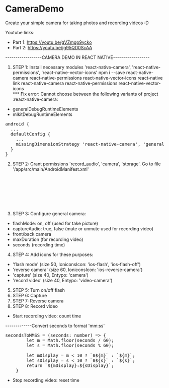 # CameraDemo
Create your simple camera for taking photos and recording videos :D

Youtube links:
- Part 1: https://youtu.be/gVZmgo9ycko
- Part 2: https://youtu.be/jg95QD0ScAA

------------------CAMERA DEMO IN REACT NATIVE------------------
1. STEP 1: Install necessary modules 'react-native-camera', 'react-native-permissions', 'react-native-vector-icons'
	npm i --save react-native-camera react-native-permissions react-native-vector-icons
	react-native link react-native-camera react-native-permissions react-native-vector-icons<br>
*** Fix error: Cannot choose between the following variants of project :react-native-camera:
+ generalDebugRuntimeElements
+ mlkitDebugRuntimeElements

<pre>
android {
  ...
  defaultConfig {
    ...
    missingDimensionStrategy 'react-native-camera', 'general' <-- insert this line
  }
}
</pre>
2. STEP 2: Grant permissions 'record_audio', 'camera', 'storage'. Go to file '/app/src/main/AndroidManifest.xml'
<pre>
    <uses-permission android:name="android.permission.CAMERA" />
    <uses-permission android:name="android.permission.RECORD_AUDIO" />
    <uses-permission android:name="android.permission.READ_EXTERNAL_STORAGE" />
    <uses-permission android:name="android.permission.WRITE_EXTERNAL_STORAGE" />
    <uses-feature android:name="android.hardware.camera" />
    <uses-feature android:name="android.hardware.camera.autofocus" />
</pre>
3. STEP 3: Configure general camera:
+ flashMode: on, off (used for take picture)
+ captureAudio: true, false (mute or unmute used for recording video)
+ front/back camera
+ maxDuration (for recording video)
+ seconds (recording time)
4. STEP 4: Add icons for these purposes:
+ 'flash mode' (size 50, IoniconsIcon: 'ios-flash', 'ios-flash-off')
+ 'reverse camera' (size 60, IoniconsIcon: 'ios-reverse-camera')
+ 'capture' (size 40, Entypo: 'camera')
+ 'record video' (size 40, Entypo: 'video-camera')
5. STEP 5: Turn on/off flash
6. STEP 6: Capture
7. STEP 7: Reverse camera
8. STEP 8: Record video
+ Start recording video: count time

-------------Convert seconds to format 'mm:ss'
<pre>
secondsToMMSS = (seconds: number) => {
        let m = Math.floor(seconds / 60);
        let s = Math.floor(seconds % 60);
    
        let mDisplay = m < 10 ? `0${m}` : `${m}`;
        let sDisplay = s < 10 ? `0${s}` : `${s}`;
        return `${mDisplay}:${sDisplay}`; 
    }
</pre>
+ Stop recording video: reset time
